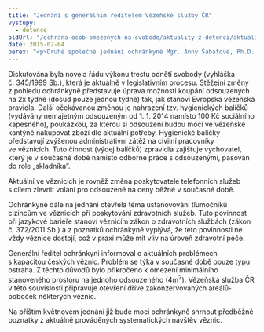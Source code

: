 ```yaml
---
title: "Jednání s generálním ředitelem Vězeňské služby ČR"
vystupy:
  - detence
oldUrl: "/ochrana-osob-omezenych-na-svobode/aktuality-z-detenci/aktuality-z-detenci-2015/jednani-s-generalnim-reditelem-vezenske-sluzby-cr/"
date: 2015-02-04
perex: "<p>Druhé společné jednání ochránkyně Mgr. Anny Šabatové, Ph.D. a generálního ředitele Vězeňské služby ČR brig. gen. PhDr. Pavla Ondráška proběhlo dne 23. 1. 2015 v Brně.</p>"
---
```


<!-- imported from the old website -->

<p>Diskutována byla novela řádu výkonu trestu odnětí svobody (vyhláška č. 345/1999 Sb.), která je aktuálně v legislativním procesu. Stěžejní změny z pohledu ochránkyně představuje úprava možnosti koupání odsouzených na 2x týdně (dosud pouze jednou týdně) tak, jak stanoví Evropská vězeňská pravidla. Další očekávanou změnou je nahrazení tzv. hygienických balíčků (vydávány nemajetným odsouzeným od 1. 1. 2014 namísto 100 Kč sociálního kapesného), poukázkou, za kterou si odsouzení budou moci ve vězeňské kantýně nakupovat zboží dle aktuální potřeby. Hygienické balíčky představují zvýšenou administrativní zátěž na civilní pracovníky ve věznicích. Tuto činnost (výdej balíčků) zpravidla zajišťuje vychovatel, který je v současné době namísto odborné práce s odsouzenými, pasován do role „skladníka“.</p><p>Aktuální ve věznicích je rovněž změna poskytovatele telefonních služeb s cílem zlevnit volání pro odsouzené na ceny běžné v současné době.</p><p>Ochránkyně dále na jednání otevřela téma ustanovování tlumočníků cizincům ve věznicích při poskytování zdravotních služeb. Tuto povinnost při jazykové bariéře stanoví věznicím zákon o zdravotních službách (zákon č. 372/2011 Sb.) a z poznatků ochránkyně vyplývá, že této povinnosti ne vždy věznice dostojí, což v praxi může mít vliv na úroveň zdravotní péče.</p><p>Generální ředitel ochránkyni informoval o aktuálních problémech s kapacitou českých věznic. Problém se týká v současné době pouze typu ostraha. Z těchto důvodů bylo přikročeno k omezení minimálního stanoveného prostoru na jednoho odsouzeného (4m<sup>2</sup>). Vězeňská služba ČR v této souvislosti připravuje otevření dříve zakonzervovaných areálů-poboček některých věznic.</p><p>Na příštím květnovém jednání již bude moci ochránkyně shrnout předběžné poznatky z aktuálně prováděných systematických návštěv věznic.</p>
